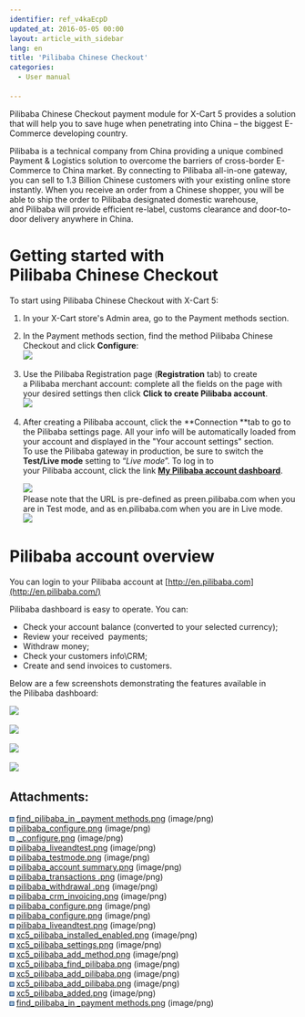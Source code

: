```yaml
---
identifier: ref_v4kaEcpD
updated_at: 2016-05-05 00:00
layout: article_with_sidebar
lang: en
title: 'Pilibaba Chinese Checkout'
categories:
  - User manual

---
```



Pilibaba Chinese Checkout payment module for X-Cart 5 provides a solution that will help you to save huge when penetrating into China – the biggest E-Commerce developing country. 

Pilibaba is a technical company from China providing a unique combined Payment & Logistics solution to overcome the barriers of cross-border E-Commerce to China market. By connecting to Pilibaba all-in-one gateway, you can sell to 1.3 Billion Chinese customers with your existing online store instantly. When you receive an order from a Chinese shopper, you will be able to ship the order to Pilibaba designated domestic warehouse, and Pilibaba will provide efficient re-label, customs clearance and door-to-door delivery anywhere in China.

# Getting started with Pilibaba Chinese Checkout

To start using Pilibaba Chinese Checkout with X-Cart 5:

1.  In your X-Cart store's Admin area, go to the Payment methods section.
2.  In the Payment methods section, find the method Pilibaba Chinese Checkout and click **Configure**:   
    ![]({{site.baseurl}}/attachments/9307023/9439626.png?effects=drop-shadow)
3.  Use the Pilibaba Registration page (**Registration** tab) to create a Pilibaba merchant account: complete all the fields on the page with your desired settings then click **Click to create Pilibaba account**.   
    ![]({{site.baseurl}}/attachments/9307023/9439627.png?effects=drop-shadow)
4.  After creating a Pilibaba account, click the **Connection **tab to go to the Pilibaba settings page. All your info will be automatically loaded from your account and displayed in the "Your account settings" section.    
    To use the Pilibaba gateway in production, be sure to switch the **Test/Live mode** setting to “_Live mode_”. To log in to your Pilibaba account, click the link **<u>My Pilibaba account dashboard</u>**.  

    ![]({{site.baseurl}}/attachments/9307023/9439629.png?effects=drop-shadow)  
    Please note that the URL is pre-defined as preen.pilibaba.com when you are in Test mode, and as en.pilibaba.com when you are in Live mode.  
    ![]({{site.baseurl}}/attachments/9307023/9439630.png?effects=drop-shadow)

# Pilibaba account overview

You can login to your Pilibaba account at [http://en.pilibaba.com](http://en.pilibaba.com/)

Pilibaba dashboard is easy to operate. You can:

*   Check your account balance (converted to your selected currency);
*   Review your received  payments;
*   Withdraw money;
*   Check your customers info\CRM;
*   Create and send invoices to customers.

Below are a few screenshots demonstrating the features available in the Pilibaba dashboard:

![]({{site.baseurl}}/attachments/9307023/9439631.png?effects=drop-shadow)

![]({{site.baseurl}}/attachments/9307023/9439632.png?effects=drop-shadow)

![]({{site.baseurl}}/attachments/9307023/9439633.png?effects=drop-shadow)

![]({{site.baseurl}}/attachments/9307023/9439634.png?effects=drop-shadow)

## Attachments:

![](images/icons/bullet_blue.gif) [find_pilibaba_in _payment methods.png]({{site.baseurl}}/attachments/9307023/9439715.png) (image/png)  
![](images/icons/bullet_blue.gif) [pilibaba_configure.png]({{site.baseurl}}/attachments/9307023/9439635.png) (image/png)  
![](images/icons/bullet_blue.gif) [._configure.png]({{site.baseurl}}/attachments/9307023/9439628.png) (image/png)  
![](images/icons/bullet_blue.gif) [pilibaba_liveandtest.png]({{site.baseurl}}/attachments/9307023/9439637.png) (image/png)  
![](images/icons/bullet_blue.gif) [pilibaba_testmode.png]({{site.baseurl}}/attachments/9307023/9439630.png) (image/png)  
![](images/icons/bullet_blue.gif) [pilibaba_account summary.png]({{site.baseurl}}/attachments/9307023/9439631.png) (image/png)  
![](images/icons/bullet_blue.gif) [pilibaba_transactions .png]({{site.baseurl}}/attachments/9307023/9439632.png) (image/png)  
![](images/icons/bullet_blue.gif) [pilibaba_withdrawal .png]({{site.baseurl}}/attachments/9307023/9439633.png) (image/png)  
![](images/icons/bullet_blue.gif) [pilibaba_crm_invoicing.png]({{site.baseurl}}/attachments/9307023/9439634.png) (image/png)  
![](images/icons/bullet_blue.gif) [pilibaba_configure.png]({{site.baseurl}}/attachments/9307023/9439636.png) (image/png)  
![](images/icons/bullet_blue.gif) [pilibaba_configure.png]({{site.baseurl}}/attachments/9307023/9439627.png) (image/png)  
![](images/icons/bullet_blue.gif) [pilibaba_liveandtest.png]({{site.baseurl}}/attachments/9307023/9439629.png) (image/png)  
![](images/icons/bullet_blue.gif) [xc5_pilibaba_installed_enabled.png]({{site.baseurl}}/attachments/9307023/9439687.png) (image/png)  
![](images/icons/bullet_blue.gif) [xc5_pilibaba_settings.png]({{site.baseurl}}/attachments/9307023/9439688.png) (image/png)  
![](images/icons/bullet_blue.gif) [xc5_pilibaba_add_method.png]({{site.baseurl}}/attachments/9307023/9439689.png) (image/png)  
![](images/icons/bullet_blue.gif) [xc5_pilibaba_find_pilibaba.png]({{site.baseurl}}/attachments/9307023/9439690.png) (image/png)  
![](images/icons/bullet_blue.gif) [xc5_pilibaba_add_pilibaba.png]({{site.baseurl}}/attachments/9307023/9439692.png) (image/png)  
![](images/icons/bullet_blue.gif) [xc5_pilibaba_add_pilibaba.png]({{site.baseurl}}/attachments/9307023/9439691.png) (image/png)  
![](images/icons/bullet_blue.gif) [xc5_pilibaba_added.png]({{site.baseurl}}/attachments/9307023/9439693.png) (image/png)  
![](images/icons/bullet_blue.gif) [find_pilibaba_in _payment methods.png]({{site.baseurl}}/attachments/9307023/9439626.png) (image/png)